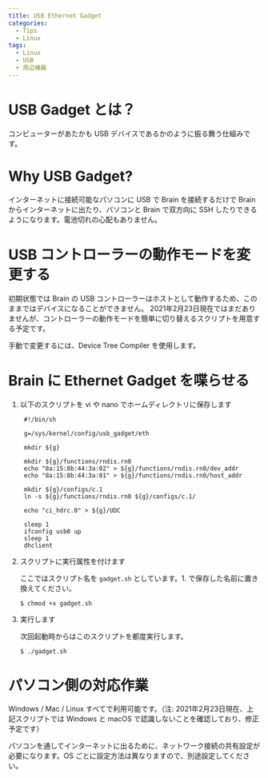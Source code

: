 ```yaml
---
title: USB Ethernet Gadget
categories:
  - Tips
  - Linux
tags:
  - Linux
  - USB
  - 周辺機器
---
```



# USB Gadget とは？

コンピューターがあたかも USB デバイスであるかのように振る舞う仕組みです。


# Why USB Gadget?

インターネットに接続可能なパソコンに USB で Brain を接続するだけで Brain からインターネットに出たり、パソコンと Brain で双方向に SSH したりできるようになります。電池切れの心配もありません。


# USB コントローラーの動作モードを変更する

初期状態では Brain の USB コントローラーはホストとして動作するため、このままではデバイスになることができません。
2021年2月23日現在ではまだありませんが、コントローラーの動作モードを簡単に切り替えるスクリプトを用意する予定です。

手動で変更するには、Device Tree Compiler を使用します。


# Brain に Ethernet Gadget を喋らせる

1. 以下のスクリプトを vi や nano でホームディレクトリに保存します

   ```
    #!/bin/sh

	g=/sys/kernel/config/usb_gadget/eth

	mkdir ${g}

	mkdir ${g}/functions/rndis.rn0
	echo "8a:15:8b:44:3a:02" > ${g}/functions/rndis.rn0/dev_addr
	echo "8a:15:8b:44:3a:01" > ${g}/functions/rndis.rn0/host_addr

	mkdir ${g}/configs/c.1
	ln -s ${g}/functions/rndis.rn0 ${g}/configs/c.1/

	echo "ci_hdrc.0" > ${g}/UDC

	sleep 1
	ifconfig usb0 up
    sleep 1
	dhclient
   ```

2. スクリプトに実行属性を付けます

   ここではスクリプト名を `gadget.sh` としています。1. で保存した名前に置き換えてください。

   ```
   $ chmod +x gadget.sh
   ```

3. 実行します

   次回起動時からはこのスクリプトを都度実行します。

   ```
   $ ./gadget.sh
   ```


# パソコン側の対応作業

Windows / Mac / Linux すべてで利用可能です。（注: 2021年2月23日現在、上記スクリプトでは Windows と macOS で認識しないことを確認しており、修正予定です）

パソコンを通してインターネットに出るために、ネットワーク接続の共有設定が必要になります。OS ごとに設定方法は異なりますので、別途設定してください。

